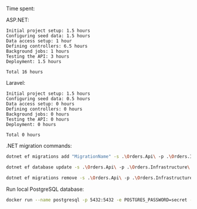 Time spent:

ASP.NET:

```
Initial project setup: 1.5 hours
Configuring seed data: 1.5 hours
Data access setup: 1 hour
Defining controllers: 6.5 hours
Background jobs: 1 hours
Testing the API: 3 hours
Deployment: 1.5 hours

Total 16 hours
```

Laravel:

```
Initial project setup: 1.5 hours
Configuring seed data: 0.5 hours
Data access setup: 0 hours
Defining controllers: 0 hours
Background jobs: 0 hours
Testing the API: 0 hours
Deployment: 0 hours

Total 0 hours
```

.NET migration commands:

```zsh
dotnet ef migrations add "MigrationName" -s .\Orders.Api\ -p .\Orders.Infrastructure\ (-o .\Data\Migrations)
```

```zsh
dotnet ef database update -s .\Orders.Api\ -p .\Orders.Infrastructure\
```

```zsh
dotnet ef migrations remove -s .\Orders.Api\ -p .\Orders.Infrastructure\
```

Run local PostgreSQL database:

```zsh
docker run --name postgresql -p 5432:5432 -e POSTGRES_PASSWORD=secret -d postgres
```
